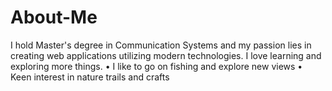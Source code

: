 # About-Me
I hold Master's degree in Communication Systems and my passion lies in creating web applications utilizing modern technologies. I love learning and exploring more things.
•	I like to go on fishing and explore new views
•	Keen interest in nature trails and crafts
 

